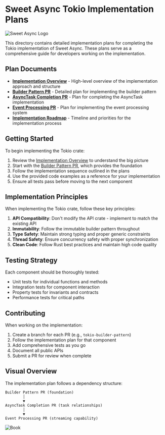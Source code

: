 # Sweet Async Tokio Implementation Plans

![Sweet Async Logo](/assets/sweet_async.png)

This directory contains detailed implementation plans for completing the Tokio implementation of Sweet Async. These plans serve as a comprehensive guide for developers working on the implementation.

## Plan Documents

- **[Implementation Overview](implementation_overview.md)** - High-level overview of the implementation approach and structure
- **[Builder Pattern PR](builder_pattern_pr.md)** - Detailed plan for implementing the builder pattern
- **[AsyncTask Completion PR](async_task_completion_pr.md)** - Plan for completing the AsyncTask implementation
- **[Event Processing PR](event_processing_pr.md)** - Plan for implementing the event processing system
- **[Implementation Roadmap](implementation_roadmap.md)** - Timeline and priorities for the implementation process

## Getting Started

To begin implementing the Tokio crate:

1. Review the [Implementation Overview](implementation_overview.md) to understand the big picture
2. Start with the [Builder Pattern PR](builder_pattern_pr.md), which provides the foundation
3. Follow the implementation sequence outlined in the plans
4. Use the provided code examples as a reference for your implementation
5. Ensure all tests pass before moving to the next component

## Implementation Principles

When implementing the Tokio crate, follow these key principles:

1. **API Compatibility**: Don't modify the API crate - implement to match the existing API
2. **Immutability**: Follow the immutable builder pattern throughout
3. **Type Safety**: Maintain strong typing and proper generic constraints
4. **Thread Safety**: Ensure concurrency safety with proper synchronization
5. **Clean Code**: Follow Rust best practices and maintain high code quality

## Testing Strategy

Each component should be thoroughly tested:

- Unit tests for individual functions and methods
- Integration tests for component interaction
- Property tests for invariants and contracts
- Performance tests for critical paths

## Contributing

When working on the implementation:

1. Create a branch for each PR (e.g., `tokio-builder-pattern`)
2. Follow the implementation plan for that component
3. Add comprehensive tests as you go
4. Document all public APIs
5. Submit a PR for review when complete

## Visual Overview

The implementation plan follows a dependency structure:

```
Builder Pattern PR (foundation)
        │
        ▼
AsyncTask Completion PR (task relationships)
        │
        ▼
Event Processing PR (streaming capability)
```

![Book](/assets/book.png)